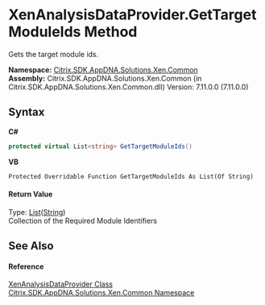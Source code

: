 # XenAnalysisDataProvider.GetTargetModuleIds Method 
 

Gets the target module ids.

**Namespace:**&nbsp;[Citrix.SDK.AppDNA.Solutions.Xen.Common](013dc694-c357-448d-ed5a-b5c48a7f6852.md)<br />**Assembly:**&nbsp;Citrix.SDK.AppDNA.Solutions.Xen.Common (in Citrix.SDK.AppDNA.Solutions.Xen.Common.dll) Version: 7.11.0.0 (7.11.0.0)

## Syntax

**C#**
```csharp
protected virtual List<string> GetTargetModuleIds()
```

**VB**
```vbnet
Protected Overridable Function GetTargetModuleIds As List(Of String)
```


#### Return Value
Type: <a href="http://msdn2.microsoft.com/en-us/library/6sh2ey19" target="_blank">List</a>(<a href="http://msdn2.microsoft.com/en-us/library/s1wwdcbf" target="_blank">String</a>)<br />Collection of the Required Module Identifiers

## See Also


#### Reference
<a href="3f6d434e-9e52-6912-18bf-ccc856ba06d7">XenAnalysisDataProvider Class</a><br /><a href="013dc694-c357-448d-ed5a-b5c48a7f6852">Citrix.SDK.AppDNA.Solutions.Xen.Common Namespace</a><br />